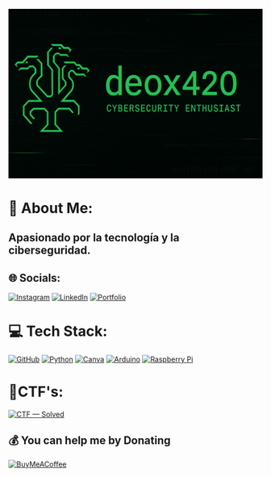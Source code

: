 <!-- Banner -->
<p align="center">
  <img src="https://raw.githubusercontent.com/deox420/deox420/main/banner.png" alt="banner" />
</p>

# 💫 About Me:
## Apasionado por la tecnología y la ciberseguridad.<br>

## 🌐 Socials:
[![Instagram](https://img.shields.io/badge/Instagram-%23E4405F.svg?logo=Instagram&logoColor=white)](https://instagram.com/ashala_hb) 
[![LinkedIn](https://img.shields.io/badge/LinkedIn-%230077B5.svg?logo=linkedin&logoColor=white)](https://linkedin.com/in/deox) 
[![Portfolio](https://img.shields.io/badge/Portfolio-%23000000.svg?style=for-the-badge&logo=firefox&logoColor=#FF7139)](https://deox.dev/)

# 💻 Tech Stack:
[![GitHub](https://img.shields.io/badge/github-%23121011.svg?style=for-the-badge&logo=github&logoColor=white)](https://github.com/deox420)
[![Python](https://img.shields.io/badge/python-3670A0?style=for-the-badge&logo=python&logoColor=ffdd54)](https://www.python.org/)
[![Canva](https://img.shields.io/badge/Canva-%2300C4CC.svg?style=for-the-badge&logo=Canva&logoColor=white)](https://www.canva.com/)
[![Arduino](https://img.shields.io/badge/-Arduino-00979D?style=for-the-badge&logo=Arduino&logoColor=white)](https://www.arduino.cc/)
[![Raspberry Pi](https://img.shields.io/badge/-Raspberry_Pi-C51A4A?style=for-the-badge&logo=Raspberry-Pi)](https://www.raspberrypi.com/)

# 🧪CTF's:

[![CTF — Solved](https://img.shields.io/badge/CTF-Solved-brightgreen?style=for-the-badge)](https://github.com/deox420/CTF)


## 💰 You can help me by Donating
[![BuyMeACoffee](https://img.shields.io/badge/Buy%20Me%20a%20Coffee-ffdd00?style=for-the-badge&logo=buy-me-a-coffee&logoColor=black)](https://buymeacoffee.com/ashala_hb) 

<!-- Proudly created with GPRM ( https://gprm.itsvg.in ) -->
